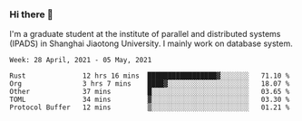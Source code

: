 ### Hi there 👋

I'm a graduate student at the institute of parallel and distributed systems (IPADS) in Shanghai Jiaotong University. I mainly work on database system.

<!--START_SECTION:waka-->
```text
Week: 28 April, 2021 - 05 May, 2021

Rust              12 hrs 16 mins  █████████████████▓░░░░░░░   71.10 % 
Org               3 hrs 7 mins    ████▓░░░░░░░░░░░░░░░░░░░░   18.07 % 
Other             37 mins         █░░░░░░░░░░░░░░░░░░░░░░░░   03.65 % 
TOML              34 mins         ▓░░░░░░░░░░░░░░░░░░░░░░░░   03.30 % 
Protocol Buffer   12 mins         ▒░░░░░░░░░░░░░░░░░░░░░░░░   01.21 % 
```
<!--END_SECTION:waka-->

<!--
**yqmmm/yqmmm** is a ✨ _special_ ✨ repository because its `README.md` (this file) appears on your GitHub profile.

Here are some ideas to get you started:

- 🔭 I’m currently working on ...
- 🌱 I’m currently learning ...
- 👯 I’m looking to collaborate on ...
- 🤔 I’m looking for help with ...
- 💬 Ask me about ...
- 📫 How to reach me: ...
- 😄 Pronouns: ...
- ⚡ Fun fact: ...
-->
